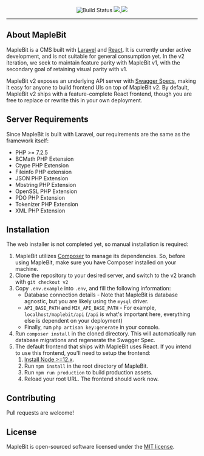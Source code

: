 <p align="center">
<img src="https://travis-ci.com/greenelfx/MapleBit.svg?branch=v2" alt="Build Status">
<a href="https://codecov.io/gh/greenelfx/MapleBit">
<img src="https://codecov.io/gh/greenelfx/MapleBit/branch/v2/graph/badge.svg" />
</a>
<img src="https://github.styleci.io/repos/12365782/shield?branch=v2"/>
</p>

----------------------------

## About MapleBit

MapleBit is a CMS built with [Laravel](http://laravel.com/) and [React](https://reactjs.org/). It is currently under active development, and is not suitable for general consumption yet. In the v2 iteration, we seek to maintain feature parity with MapleBit v1, with the secondary goal of retaining visual parity with v1.

MapleBit v2 exposes an underlying API server with [Swagger Specs](https://swagger.io/resources/open-api/), making it easy for anyone to build frontend UIs on top of MapleBit v2. By default, MapleBit v2 ships with a feature-complete React frontend, though you are free to replace or rewrite this in your own deployment.

## Server Requirements
Since MapleBit is built with Laravel, our requirements are the same as the framework itself:
- PHP >= 7.2.5
- BCMath PHP Extension
- Ctype PHP Extension
- Fileinfo PHP extension
- JSON PHP Extension
- Mbstring PHP Extension
- OpenSSL PHP Extension
- PDO PHP Extension
- Tokenizer PHP Extension
- XML PHP Extension

## Installation
The web installer is not completed yet, so manual installation is required:
1. MapleBit utilizes [Composer](https://getcomposer.org/) to manage its dependencies. So, before using MapleBit, make sure you have Composer installed on your machine.
1. Clone the repository to your desired server, and switch to the v2 branch with `git checkout v2`
1. Copy `.env.example` into `.env`, and fill the following information:
    - Database connection details - Note that MapleBit is database agnostic, but you are likely using the `mysql` driver.
    - `API_BASE_PATH` and `MIX_API_BASE_PATH` - For example, `localhost/maplebit/api` (`/api` is what's important here, everything else is dependent on your deployment)
    - Finally, run `php artisan key:generate` in your console.
1. Run `composer install` in the cloned directory. This will automatically run database migrations and regenerate the Swagger Spec.
1. The default frontend that ships with MapleBit uses React. If you intend to use this frontend, you'll need to setup the frontend:
    1. [Install Node >=12.x](https://nodejs.org/).
    1. Run `npm install` in the root directory of MapleBit.
    1. Run `npm run production` to build production assets.
    1. Reload your root URL. The frontend should work now.

## Contributing
Pull requests are welcome!

## License

MapleBit is open-sourced software licensed under the [MIT license](https://opensource.org/licenses/MIT).
